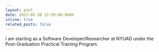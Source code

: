 ```yaml
---
layout: post
date: 2023-05-30 15:59:00-0400
inline: true
related_posts: false
---
```


I am starting as a Software Developer/Researcher at NYUAD under the Post-Graduation Practical Training Program.

